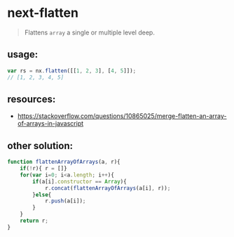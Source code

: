 # next-flatten
> Flattens `array` a single or multiple level deep.


## usage:
```js
var rs = nx.flatten([[1, 2, 3], [4, 5]]); 
// [1, 2, 3, 4, 5]
```


## resources:
+ https://stackoverflow.com/questions/10865025/merge-flatten-an-array-of-arrays-in-javascript


## other solution:
```js
function flattenArrayOfArrays(a, r){
    if(!r){ r = []}
    for(var i=0; i<a.length; i++){
        if(a[i].constructor == Array){
            r.concat(flattenArrayOfArrays(a[i], r));
        }else{
            r.push(a[i]);
        }
    }
    return r;
}
```
